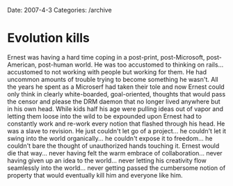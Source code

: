 Date: 2007-4-3
Categories: /archive

# Evolution kills

Ernest was having a hard time coping in a post-print, post-Microsoft, post-American, post-human world.  He was too accustomed to thinking on rails... accustomed to not working with people but working for them.  He had uncommon amounts of trouble trying to become something he wasn't.  All the years he spent as a Microserf had taken their tole and now Ernest could only think in clearly white-boarded, goal-oriented, thoughts that would pass the censor and please the DRM daemon that no longer lived anywhere but in his own head.  While kids half his age were pulling ideas out of vapor and letting them loose into the wild to be expounded upon Ernest had to constantly work and re-work every notion that flashed through his head.  He was a slave to revision.  He just couldn't let go of a project... he couldn't let it swing into the world organically... he couldn't expose it to freedom... he couldn't bare the thought of unauthorized hands touching it.  Ernest would die that way... never having felt the warm embrace of collaboration... never having given up an idea to the world... never letting his creativity flow seamlessly into the world... never getting passed the cumbersome notion of property that would eventually kill him and everyone like him.
